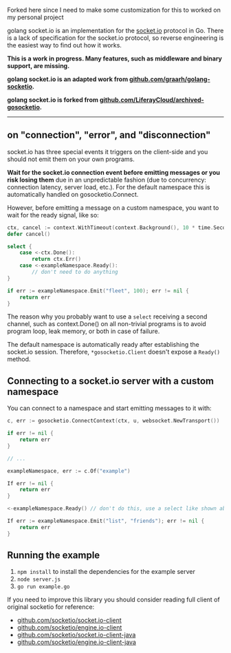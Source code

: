 Forked here since I need to make some customization for this to worked on my personal project

golang socket.io is an implementation for the [socket.io](https://io) protocol in Go. There is a lack of specification for the socket.io protocol, so reverse engineering is the easiest way to find out how it works.

**This is a work in progress. Many features, such as middleware and binary support, are missing.**

**golang socket.io is an adapted work from [github.com/graarh/golang-socketio](https://github.com/graarh/golang-socketio).**

**golang socket.io is forked from [github.com/LiferayCloud/archived-gosocketio](https://github.com/LiferayCloud/archived-gosocketio).**

---

## on "connection", "error", and "disconnection"

socket.io has three special events it triggers on the client-side and you should not emit them on your own programs.

**Wait for the socket.io connection event before emitting messages or you risk losing them** due in an unpredictable fashion (due to concurrency: connection latency, server load, etc.). For the default namespace this is automatically handled on gosocketio.Connect.

However, before emitting a message on a custom namespace, you want to wait for the ready signal, like so:

```go
ctx, cancel := context.WithTimeout(context.Background(), 10 * time.Second)
defer cancel()

select {
	case <-ctx.Done():
		return ctx.Err()
	case <-exampleNamespace.Ready():
		// don't need to do anything
}

if err := exampleNamespace.Emit("fleet", 100); err != nil {
	return err
}
```

The reason why you probably want to use a `select` receiving a second channel, such as context.Done() on all non-trivial programs is to avoid program loop, leak memory, or both in case of failure.

The default namespace is automatically ready after establishing the socket.io session. Therefore, `*gosocketio.Client` doesn't expose a `Ready()` method.

## Connecting to a socket.io server with a custom namespace

You can connect to a namespace and start emitting messages to it with:

```go
c, err := gosocketio.ConnectContext(ctx, u, websocket.NewTransport())

if err != nil {
	return err
}

// ...

exampleNamespace, err := c.Of("example")

If err != nil {
	return err
}

<-exampleNamespace.Ready() // don't do this, use a select like shown above instead!

If err := exampleNamespace.Emit("list", "friends"); err != nil {
	return err
}
```

## Running the example

1. `npm install` to install the dependencies for the example server
2. `node server.js`
3. `go run example.go`

If you need to improve this library you should consider reading full client of original socketio for reference:

- [github.com/socketio/socket.io-client](https://github.com/socketio/socket.io-client)
- [github.com/socketio/engine.io-client](https://github.com/socketio/engine.io-client)
- [github.com/socketio/socket.io-client-java](https://github.com/socketio/socket.io-client-java)
- [github.com/socketio/engine.io-client-java](https://github.com/socketio/engine.io-client-java)

